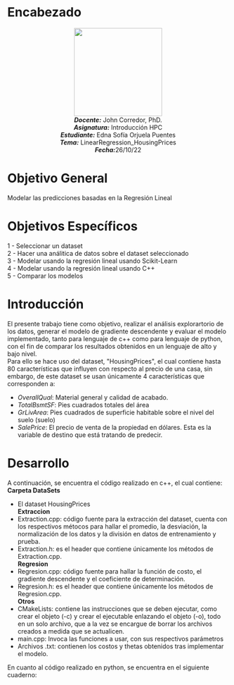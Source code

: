 # Encabezado
<p align="center"><img src="https://res-5.cloudinary.com/crunchbase-production/image/upload/c_lpad,h_256,w_256,f_auto,q_auto:eco/v1455514364/pim02bzqvgz0hibsra41.png"width="200" height="200">
</img><br>
<i><b>Docente:</b></i> John Corredor, PhD.
<br>
<i><b>Asignatura:</b></i> Introducción HPC
<br>
<i><b>Estudiante:</b></i> Edna Sofía Orjuela Puentes
<br>
<i><b>Tema:</b></i> LinearRegression_HousingPrices
<br>
<i><b>Fecha:</b></i>26/10/22
<br>
</p>

# Objetivo General

Modelar las predicciones basadas en la Regresión Lineal


# Objetivos Específicos

1 -  Seleccionar un dataset<br>
2 -  Hacer una análitica de datos sobre el dataset seleccionado<br>
3 -  Modelar usando la regresión lineal usando Scikit-Learn<br>
4 -  Modelar usando la regresión lineal usando C++<br>
5 -  Comparar los modelos<br>

# Introducción

El presente trabajo tiene como objetivo, realizar el análisis explorartorio de los datos, generar el modelo de gradiente descendente y evaluar el modelo implementado, tanto para lenguaje de c++ como para lenguaje de python, con el fin de comparar los resultados obtenidos en un lenguaje de alto y bajo nivel.<br>
Para ello se hace uso del dataset, "HousingPrices", el cual contiene hasta 80 características que influyen con respecto al precio de una casa, sin embargo, de este dataset se usan únicamente 4 características que corresponden a:<br>
*   $OverallQual:$ Material general y calidad de acabado.
*   $TotalBsmtSF:$ Pies cuadrados totales del área
*   $GrLivArea:$ Pies cuadrados de superficie habitable sobre el nivel del suelo (suelo)
*   $SalePrice:$ El precio de venta de la propiedad en dólares. Esta es la variable de destino que está tratando de predecir.


# Desarrollo
A continuación, se encuentra el código realizado en c++, el cual contiene:<br>
**Carpeta DataSets**
*   El dataset HousingPrices 
<br>**Extraccion**
*   Extraction.cpp: código fuente para la extracción del dataset, cuenta con los respectivos métocos para hallar el promedio, la desviación, la normalización de los datos y la división en datos de entrenamiento y prueba.
*   Extraction.h: es el header que contiene únicamente los métodos de Extraction.cpp.
<br>**Regresion**
*   Regresion.cpp: código fuente para hallar la función de costo, el gradiente descendente y el coeficiente de determinación.
*   Regresion.h: es el header que contiene únicamente los métodos de Regresion.cpp.
<br>**Otros**
*   CMakeLists: contiene las instrucciones que se deben ejecutar, como crear el objeto (-c)  y crear el ejecutable enlazando el objeto (-o), todo en un solo archivo, que a la vez se encargue de borrar los archivos creados a medida que se actualicen.
*   main.cpp: Invoca las funciones a usar, con sus respectivos parámetros
*   Archivos .txt: contienen los costos y thetas obtenidos tras implementar el modelo.

En cuanto al código realizado en python, se encuentra en el siguiente cuaderno:<br>

